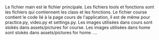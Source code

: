 Le fichier main est le fichier principale.
Les fichiers tools et fonctions sont les fichiers qui contiennent les class et les fonctions.
Le fichier course contient le code lié à la page cours de l'application, il est de même pour practice.py, video.py et settings.py.
Les images utilisées dans cours sont stokés dans assets/pictures for course.
Les images utilisées dans home sont stokés dans assets/pictures for home.
...

